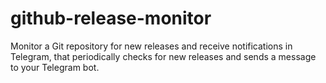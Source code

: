 # github-release-monitor
Monitor a Git repository for new releases and receive notifications in Telegram, that periodically checks for new releases and sends a message to your Telegram bot.
